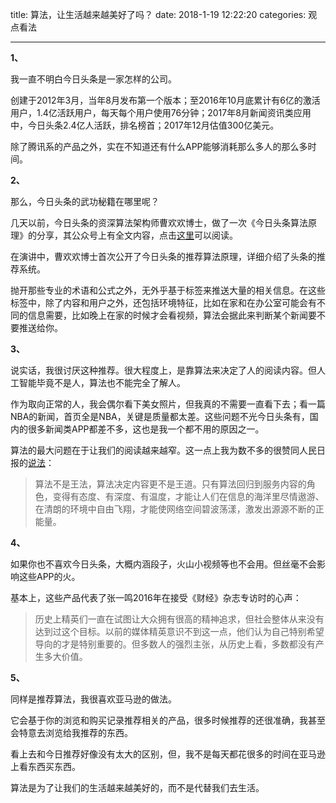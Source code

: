 title: 算法，让生活越来越美好了吗？
date: 2018-1-19 12:22:20
categories: 观点看法

---

**1、**

我一直不明白今日头条是一家怎样的公司。

<!--more-->

创建于2012年3月，当年8月发布第一个版本；至2016年10月底累计有6亿的激活用户，1.4亿活跃用户，每天每个用户使用76分钟；2017年8月新闻资讯类应用中，今日头条2.4亿人活跃，排名榜首；2017年12月估值300亿美元。

除了腾讯系的产品之外，实在不知道还有什么APP能够消耗那么多人的那么多时间。

**2、**

那么，今日头条的武功秘籍在哪里呢？

几天以前，今日头条的资深算法架构师曹欢欢博士，做了一次《今日头条算法原理》的分享，其公众号上有全文内容，点击[这里](https://mp.weixin.qq.com/s?__biz=MjM5ODEyOTAyMA==&mid=2661911706&idx=1&sn=6a7954d2c33acaff8ceea5c424e9475b&scene=21#wechat_redirect)可以阅读。

在演讲中，曹欢欢博士首次公开了今日头条的推荐算法原理，详细介绍了头条的推荐系统。

抛开那些专业的术语和公式之外，无外乎基于标签来推送大量的相关信息。在这些标签中，除了内容和用户之外，还包括环境特征，比如在家和在办公室可能会有不同的信息需要，比如晚上在家的时候才会看视频，算法会据此来判断某个新闻要不要推送给你。

**3、**

说实话，我很讨厌这种推荐。很大程度上，是靠算法来决定了人的阅读内容。但人工智能毕竟不是人，算法也不能完全了解人。

作为取向正常的人，我会偶尔看下美女照片，但我真的不需要一直看下去；看一篇NBA的新闻，首页全是NBA，关键是质量都太差。这些问题不光今日头条有，国内的很多新闻类APP都差不多，这也是我一个都不用的原因之一。

算法的最大问题在于让我们的阅读越来越窄。这一点上我为数不多的很赞同人民日报的[说法](http://paper.people.com.cn/rmrb/html/2017-10/05/nw.D110000renmrb_20171005_4-04.htm)：

> 算法不是王法，算法决定内容更不是王道。只有算法回归到服务内容的角色，变得有态度、有深度、有温度，才能让人们在信息的海洋里尽情遨游、在清朗的环境中自由飞翔，才能使网络空间碧波荡漾，激发出源源不断的正能量。

**4、**

如果你也不喜欢今日头条，大概内涵段子，火山小视频等也不会用。但丝毫不会影响这些APP的火。

基本上，这些产品代表了张一鸣2016年在接受《财经》杂志专访时的心声：

> 历史上精英们一直在试图让大众拥有很高的精神追求，但社会整体从来没有达到过这个目标。以前的媒体精英意识不到这一点，他们认为自己特别希望导向的才是特别重要的。但多数人的强烈主张，从历史上看，多数都没有产生多大价值。



**5、**

同样是推荐算法，我很喜欢亚马逊的做法。

它会基于你的浏览和购买记录推荐相关的产品，很多时候推荐的还很准确，我甚至会特意去浏览给我推荐的东西。

看上去和今日推荐好像没有太大的区别，但，我不是每天都花很多的时间在亚马逊上看东西买东西。

算法是为了让我们的生活越来越美好的，而不是代替我们去生活。
